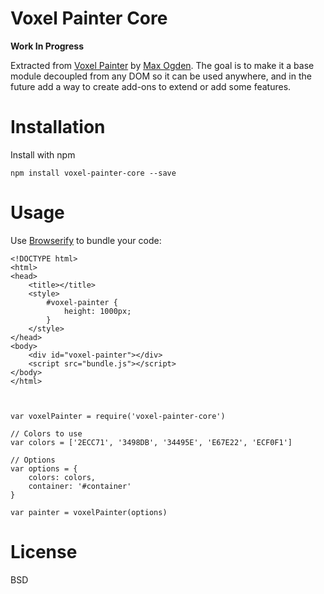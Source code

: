 # Voxel Painter Core

**Work In Progress**

Extracted from [Voxel Painter](https://github.com/maxogden/voxel-painter) by [Max Ogden](https://github.com/maxogden). The goal is to make it a base module decoupled from any DOM so it can be used anywhere, and in the future add a way to create add-ons to extend or add some features.

# Installation

Install with npm

    npm install voxel-painter-core --save

# Usage

Use [Browserify](http://browserify.org/) to bundle your code:

    <!DOCTYPE html>
    <html>
    <head>
        <title></title>
        <style>
            #voxel-painter {
                height: 1000px;
            }
        </style>
    </head>
    <body>
        <div id="voxel-painter"></div>
        <script src="bundle.js"></script>
    </body>
    </html>



    var voxelPainter = require('voxel-painter-core')

    // Colors to use
    var colors = ['2ECC71', '3498DB', '34495E', 'E67E22', 'ECF0F1']

    // Options
    var options = {
        colors: colors,
        container: '#container'
    }

    var painter = voxelPainter(options)

# License

BSD
